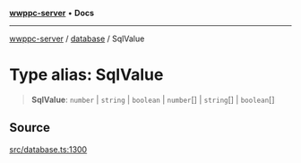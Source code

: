 [**wwppc-server**](../../README.md) • **Docs**

***

[wwppc-server](../../modules.md) / [database](../README.md) / SqlValue

# Type alias: SqlValue

> **SqlValue**: `number` \| `string` \| `boolean` \| `number`[] \| `string`[] \| `boolean`[]

## Source

[src/database.ts:1300](https://github.com/WWPPC/WWPPC-server/blob/5af5647ee3617fa27e87b8a991f7e99d942ffb71/src/database.ts#L1300)
